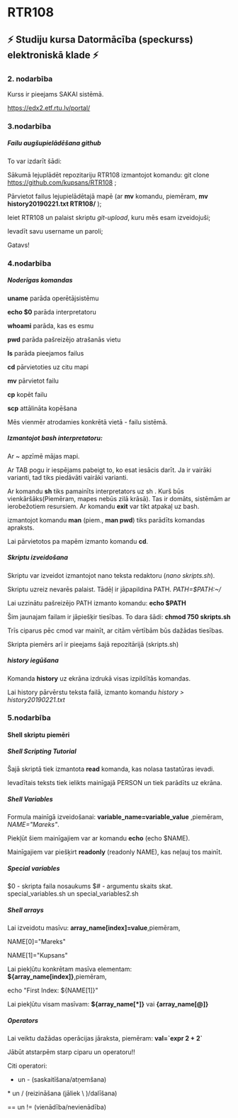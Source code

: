 # RTR108

## :zap: Studiju kursa Datormācība (speckurss) elektroniskā klade :zap:

### 2. nodarbība

Kurss ir pieejams SAKAI sistēmā. 

https://edx2.etf.rtu.lv/portal/

### 3.nodarbība

##### Failu augšupielādēšana github

To var izdarīt šādi:

 Sākumā lejuplādēt repozitariju RTR108 izmantojot komandu: git clone https://github.com/kupsans/RTR108 ;

 Pārvietot failus lejupielādētajā mapē (ar **mv** komandu, piemēram, **mv history20190221.txt RTR108/** );

 Ieiet RTR108 un palaist skriptu _git-upload_, kuru mēs esam izveidojuši;

 Ievadīt savu username un paroli;

 Gatavs! 


### 4.nodarbība

##### _Noderīgas komandas_

 **uname** parāda operētājsistēmu

**echo $0** parāda interpretatoru

**whoami** parāda, kas es esmu

**pwd** parāda pašreizējo atrašanās vietu

**ls** parāda pieejamos failus

**cd** pārvietoties uz citu mapi

**mv** pārvietot failu

**cp** kopēt failu

**scp** attālināta kopēšana

Mēs vienmēr atrodamies konkrētā vietā - failu sistēmā.


##### Izmantojot bash interpretatoru:

Ar ~ apzīmē mājas mapi.

Ar TAB pogu ir iespējams pabeigt to, ko esat iesācis darīt. Ja ir vairāki varianti, tad 
tiks piedāvāti vairāki varianti. 

Ar komandu  **sh** tiks pamainīts interpretators uz sh . Kurš būs vienkāršāks(Piemēram,
mapes nebūs zilā krāsā). Tas ir domāts, sistēmām ar ierobežotiem resursiem. 
Ar komandu **exit** var tikt atpakaļ uz bash. 

izmantojot komandu **man** (piem., **man pwd**) tiks parādīts komandas apraksts.

Lai pārvietotos pa mapēm izmanto komandu **cd**. 

##### Skriptu izveidošana

Skriptu var izveidot izmantojot nano teksta redaktoru (_nano skripts.sh_).

Skriptu uzreiz nevarēs palaist. Tādēļ ir jāpapildina PATH. _PATH=$PATH:~/_

Lai uzzinātu pašreizējo PATH izmanto komandu: **echo $PATH**

Šim jaunajam failam ir jāpiešķir tiesības. To dara šādi: **chmod 750 skripts.sh**

Trīs ciparus pēc cmod var mainīt, ar citām vērtībām būs dažādas tiesības.

Skripta piemērs arī ir pieejams šajā repozitārijā (skripts.sh)

##### history iegūšana
Komanda **history** uz ekrāna izdrukā visas izpildītās komandas.

Lai history pārvērstu teksta failā, izmanto komandu
_history > history20190221.txt_

### 5.nodarbība

#### Shell skriptu piemēri

##### Shell Scripting Tutorial
Šajā skriptā tiek izmantota **read** komanda, kas nolasa tastatūras ievadi.

Ievadītais teksts tiek ielikts mainīgajā PERSON un tiek parādīts uz ekrāna.

##### Shell Variables
Formula mainīgā izveidošanai: **variable_name=variable_value** ,piemēram, _NAME="Mareks"_.

Piekļūt šiem mainīgajiem var ar komandu **echo** (echo $NAME).

Mainīgajiem var piešķirt **readonly** (readonly NAME), kas neļauj tos mainīt.

##### Special variables
$0 - skripta faila nosaukums
$# - argumentu skaits
skat. special_variables.sh un special_variables2.sh

##### Shell arrays
Lai izveidotu masīvu: **array_name\[index]=value**,piemēram,

NAME[0]="Mareks"

NAME[1]="Kupsans"

Lai piekļūtu konkrētam masīva elementam: **${array_name\[index]}**,piemēram,

echo "First Index: ${NAME[1]}"

Lai piekļūtu visam masīvam: **${array_name[\*]}** vai **{array_name\[@]}**

##### Operators
Lai veiktu dažādas operācijas jāraksta, piemēram:
**val=\`expr 2 + 2\`**

Jābūt atstarpēm starp ciparu un operatoru!!

Citi operatori: 

+ un - (saskaitīšana/atņemšana) 

\* un / (reizināšana (jāliek \ )/dalīšana)

== un != (vienādība/nevienādība)






